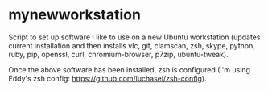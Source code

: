 mynewworkstation
================

Script to set up software I like to use on a new Ubuntu workstation (updates current installation and then installs vlc, git, clamscan, zsh, skype, python, ruby, pip, openssl, curl, chromium-browser, p7zip, ubuntu-tweak).

Once the above software has been installed, zsh is configured (I'm using Eddy's zsh config: https://github.com/luchasei/zsh-config).
